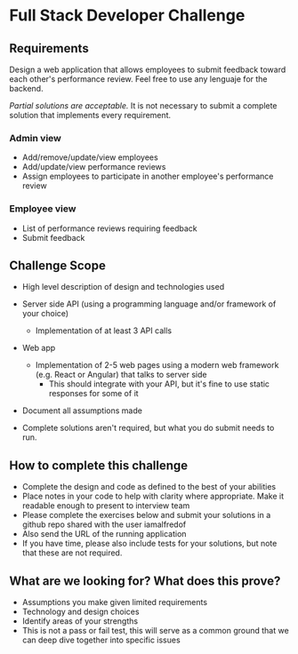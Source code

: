 # Full Stack Developer Challenge

## Requirements
Design a web application that allows employees to submit feedback toward each other's performance review.
Feel free to use any lenguaje for the backend.

*Partial solutions are acceptable.*  It is not necessary to submit a complete solution that implements every requirement.

### Admin view
* Add/remove/update/view employees
* Add/update/view performance reviews
* Assign employees to participate in another employee's performance review

### Employee view
* List of performance reviews requiring feedback
* Submit feedback

## Challenge Scope
* High level description of design and technologies used
* Server side API (using a programming language and/or framework of your choice)
  * Implementation of at least 3 API calls
  
* Web app
  * Implementation of 2-5 web pages using a modern web framework (e.g. React or Angular) that talks to server side
    * This should integrate with your API, but it's fine to use static responses for some of it 
* Document all assumptions made
* Complete solutions aren't required, but what you do submit needs to run.

## How to complete this challenge

* Complete the design and code as defined to the best of your abilities
* Place notes in your code to help with clarity where appropriate. Make it readable enough to present to interview team
* Please complete the exercises below and submit your solutions in a github repo shared with the user iamalfredof
* Also send the URL of the running application
* If you have time, please also include tests for your solutions, but note that these are not required.

## What are we looking for? What does this prove?
* Assumptions you make given limited requirements
* Technology and design choices
* Identify areas of your strengths
* This is not a pass or fail test, this will serve as a common ground that we can deep dive together into specific issues
